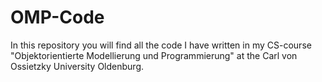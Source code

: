 # OMP-Code
 In this repository you will find all the code I have written in my CS-course "Objektorientierte Modellierung und Programmierung" at the Carl von Ossietzky University Oldenburg.
